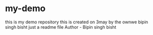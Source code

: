 # my-demo
this is my demo repository
this is created on 3may 
by the ownwe bipin singh bisht
just a readme file
Author - Bipin singh bisht

